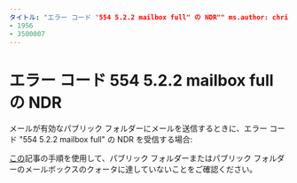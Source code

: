 ```yaml
---
タイトル: "エラー コード "554 5.2.2 mailbox full" の NDR"" ms.author: chrisda author: chrisda manager: dansimp ms.date: 04/21/2020 ms.audience: ITPro ms.topic: article ms.service: o365-administration ROBOTS: NOINDEX, NOFOLLOW localization_priority: Normal ms.custom: 
- 1956
- 3500007
---
```


# <a name="ndr-with-error-code-554-522-mailbox-full"></a>エラー コード 554 5.2.2 mailbox full の NDR

メールが有効なパブリック フォルダーにメールを送信するときに、エラー コード "554 5.2.2 mailbox full" の NDR を受信する場合:  

[この](https://aka.ms/554522)記事の手順を使用して、パブリック フォルダーまたはパブリック フォルダーのメールボックスのクォータに達していないことをご確認ください。
